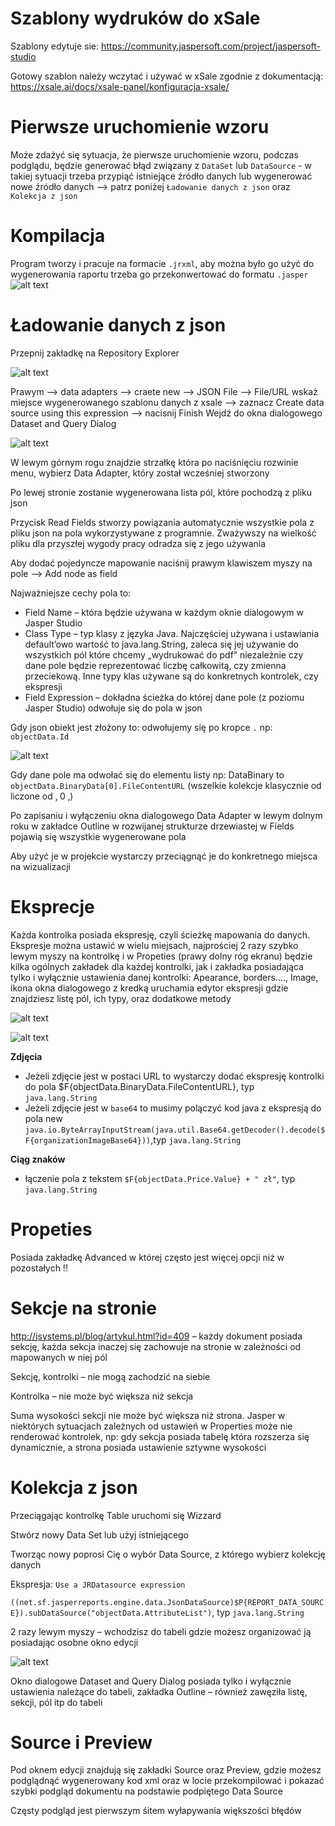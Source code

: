 # Szablony wydruków do xSale

Szablony edytuje sie: https://community.jaspersoft.com/project/jaspersoft-studio

Gotowy szablon należy wczytać i używać w xSale zgodnie z dokumentacją: https://xsale.ai/docs/xsale-panel/konfiguracja-xsale/

# Pierwsze uruchomienie wzoru
Może zdażyć się sytuacja, że pierwsze uruchomienie wzoru, podczas podglądu, będzie generować błąd związany z `DataSet` lub `DataSource` - w takiej sytuacji trzeba przypiąć istniejące źródło danych lub wygenerować nowe źródło danych --> patrz poniżej `Ładowanie danych z json` oraz `Kolekcja z json`

# Kompilacja
Program tworzy i pracuje na formacie `.jrxml`, aby można było go użyć do wygenerowania raportu trzeba go przekonwertować do formatu `.jasper`
![alt text](https://intranet.futuriti.pl/wp-content/uploads/2019/12/Konvertowanie-do-jasper-1.jpg)

# Ładowanie danych z json
Przepnij zakładkę na Repository Explorer

![alt text](https://intranet.futuriti.pl/wp-content/uploads/2019/12/ladowanie-danych1.jpg)

Prawym –> data adapters –> craete new –> JSON File –> File/URL wskaż miejsce wygenerowanego szablonu danych z xsale –> zaznacz Create data source using this expression –> nacisnij Finish
Wejdź do okna dialogowego Dataset and Query Dialog

![alt text](https://intranet.futuriti.pl/wp-content/uploads/2019/12/ladowanie-danych2.jpg)

W lewym górnym rogu znajdzie strzałkę która po naciśnięciu rozwinie menu, wybierz Data Adapter, który został wcześniej stworzony

Po lewej stronie zostanie wygenerowana lista pól, które pochodzą z pliku json

Przycisk Read Fields stworzy powiązania automatycznie wszystkie pola z pliku json na pola wykorzystywane z programnie. Zważywszy na wielkość pliku dla przyszłej wygody pracy odradza się z jego używania

Aby dodać pojedyncze mapowanie naciśnij prawym klawiszem myszy na pole –> Add node as field

Najważniejsze cechy pola to:
  * Field Name – która będzie używana w każdym oknie dialogowym w Jasper Studio
  * Class Type – typ klasy z języka Java. Najczęściej używana i ustawiania default’owo wartość to java.lang.String, zaleca się jej używanie do wszystkich pól które chcemy „wydrukować do pdf” niezależnie czy dane pole będzie reprezentować liczbę całkowitą, czy zmienna przeciekową. Inne typy klas używane są do konkretnych kontrolek, czy ekspresji
  * Field Expression – dokładna ścieżka do której dane pole (z poziomu Jasper Studio) odwołuje się do pola w json
  
Gdy json obiekt jest złożony to: odwołujemy się po kropce ```.``` np: ```objectData.Id```

![alt text](https://intranet.futuriti.pl/wp-content/uploads/2019/12/ladowanie-danych3.jpg)

Gdy dane pole ma odwołać się do elementu listy np: DataBinary to ```objectData.BinaryData[0].FileContentURL``` (wszelkie kolekcje klasycznie od liczone od ‚ 0 ‚)

Po zapisaniu i wyłączeniu okna dialogowego Data Adapter w lewym dolnym roku w zakładce Outline w rozwijanej strukturze drzewiastej w Fields pojawią się wszystkie wygenerowane pola

Aby użyć je w projekcie wystarczy przeciągnąć je do konkretnego miejsca na wizualizacji

# Eksprecje

Każda kontrolka posiada ekspresję, czyli ścieżkę mapowania do danych. Ekspresje można ustawić w wielu miejsach, najprościej 2 razy szybko lewym myszy na kontrolkę i w Propeties (prawy dolny róg ekranu) będzie kilka ogólnych zakładek dla każdej kontrolki, jak i zakładka posiadająca tylko i wyłącznie ustawienia danej kontrolki: Apearance, borders…., Image, ikona okna dialogowego z kredką uruchamia edytor ekspresji gdzie znajdziesz listę pól, ich typy, oraz dodatkowe metody

![alt text](https://intranet.futuriti.pl/wp-content/uploads/2019/12/ekspresja1-1.jpg)

![alt text](https://intranet.futuriti.pl/wp-content/uploads/2019/12/ekspresja2-1.jpg)

**Zdjęcia**

* Jeżeli zdjęcie jest w postaci URL to wystarczy dodać ekspresję kontrolki do pola $F{objectData.BinaryData.FileContentURL}, typ ```java.lang.String```
* Jeżeli zdjęcie jest w ```base64``` to musimy polączyć kod java z ekspresją do pola new ```java.io.ByteArrayInputStream(java.util.Base64.getDecoder().decode($F{organizationImageBase64}))```,typ ```java.lang.String```

**Ciąg znaków**

* łączenie pola z tekstem ```$F{objectData.Price.Value} + " zł"```, typ ```java.lang.String```

# Propeties

Posiada zakładkę Advanced w której często jest więcej opcji niż w pozostałych !!

# Sekcje na stronie
http://jsystems.pl/blog/artykul.html?id=409 – każdy dokument posiada sekcję, każda sekcja inaczej się zachowuje na stronie w zależności od mapowanych w niej pól

Sekcję, kontrolki – nie mogą zachodzić na siebie

Kontrolka – nie może być większa niż sekcja

Suma wysokości sekcji nie może być większa niż strona. Jasper w niektórych sytuacjach zależnych od ustawień w Properties może nie renderować kontrolek, np: gdy sekcja posiada tabelę która rozszerza się dynamicznie, a strona posiada ustawienie sztywne wysokości

# Kolekcja z json

Przeciągając kontrolkę Table uruchomi się Wizzard

Stwórz nowy Data Set lub użyj istniejącego

Tworząc nowy poprosi Cię o wybór Data Source, z którego wybierz kolekcję danych

Ekspresja: ```Use a JRDatasource expression```

```((net.sf.jasperreports.engine.data.JsonDataSource)$P{REPORT_DATA_SOURCE}).subDataSource("objectData.AttributeList")```, typ ```java.lang.String```

2 razy lewym myszy – wchodzisz do tabeli gdzie możesz organizować ją posiadając osobne okno edycji

![alt text](https://intranet.futuriti.pl/wp-content/uploads/2019/12/tabela1.jpg)

Okno dialogowe Dataset and Query Dialog posiada tylko i wyłącznie ustawienia należące do tabeli, zakładka Outline – również zawęziła listę, sekcji, pól itp do tabeli

# Source i Preview

Pod oknem edycji znajdują się zakładki Source oraz Preview, gdzie możesz podglądnąć wygenerowany kod xml oraz w locie przekompilować i pokazać szybki podgląd dokumentu na podstawie podpiętego Data Source

Częsty podgląd jest pierwszym śitem wyłapywania większości błędów
